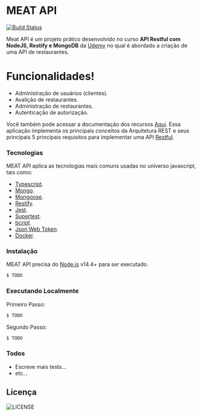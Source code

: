# MEAT API

[![Build Status](https://travis-ci.org/joemccann/dillinger.svg?branch=master)](https://travis-ci.org/joemccann/dillinger)

Meat API é um projeto prático desenvolvido no curso **API Restful com NodeJS, Restify e MongoDB** da [Udemy](https://www.udemy.com/) no qual é abordado a criação de uma API de restaurantes.

# Funcionalidades!

- Administração de usuários (clientes).
- Avalição de restaurantes.
- Administração de restaurantes.
- Autenticação de autorização.

Você também pode acessar a documentação dos recursos [Aqui]().
Essa aplicação implementa os principais conceitos da Arquitetura REST e seus principais 5 principais requisitos para implementar uma API [Restful](https://restfulapi.net/).

### Tecnologias

MEAT API aplica as tecnologias mais comuns usadas no universo javascript, tais como:

- [Typescript]().
- [Mongo]().
- [Mongoose]().
- [Restify]().
- [Jest]().
- [Supertest]().
- [bcript]().
- [Json Web Token]().
- [Docker]().

### Instalação

MEAT API precisa do [Node.js](https://nodejs.org/) v14.4+ para ser executado.

```sh
$ TODO
```

### Executando Localmente

Primeiro Passo:

```sh
$ TODO
```

Segundo Passo:

```sh
$ TODO
```

### Todos

- Escreve mais tests...
- etc...

## Licença

![LICENSE](https://img.shields.io/badge/license-MIT-%23F8952D)
